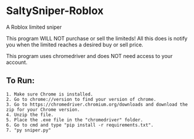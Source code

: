 # SaltySniper-Roblox
A Roblox limited sniper

This program WILL NOT purchase or sell the limiteds!
All this does is notify you when the limited reaches a desired buy or sell price.

This program uses chromedriver and does NOT need access to your account.


## To Run:
```
1. Make sure Chrome is installed.	
2. Go to chrome://version to find your version of chrome.	
3. Go to https://chromedriver.chromium.org/downloads and download the zip for your Chrome version.	
4. Unzip the file.
5. Place the .exe file in the "chromedriver" folder.
6. Go to cmd and type "pip install -r requirements.txt".
7. "py sniper.py"
```
